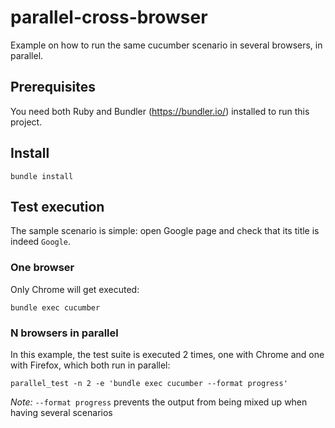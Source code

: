 # parallel-cross-browser
Example on how to run the same cucumber scenario in several browsers, in parallel.

## Prerequisites
You need both Ruby and Bundler (https://bundler.io/) installed to run this project.

## Install
```
bundle install
```

## Test execution

The sample scenario is simple: open Google page and check that its title is indeed `Google`.

### One browser
Only Chrome will get executed:
```
bundle exec cucumber
```

### N browsers in parallel
In this example, the test suite is executed 2 times, one with Chrome and one with Firefox, which both run in parallel:
```
parallel_test -n 2 -e 'bundle exec cucumber --format progress'
```
*Note:* `--format progress` prevents the output from being mixed up when having several scenarios
